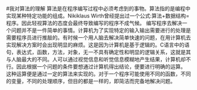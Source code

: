 #我对算法的理解
算法是在程序编写过程中必须考虑到的事物。算法指的是编程中实现某种特定功能的组成。Nikiklaus Wirth曾经提出过一个公式:算法+数据结构=程序。因此轻视算法的态度会最终导致编写的程序不成气候。
编写程序去解决一个问题并不是一件简单的事情。计算机为了实现特定的输入输出需要进行的处理是需要程序员进行推敲的。有时候一个用人脑去解决简单快速的问题，在用计算机去实现解决方案时会出现明显的麻烦。这是因为计算机是基于逻辑的。C语言中的语句，表达式，函数，方法，对象，无一不具有确定性和明显的逻辑关系，这就是其与人脑最大的不同。人可以通过视觉信息和听觉信息模糊地产生结果，计算机却不行。因此根据一个问题的条件要想通过计算机得出结论，便要进行明确的运算。
这种运算便是通过一定的算法来实现的。对于一个程序可能使用不同的函数，不同的变量，不同的处理顺序，但目的都是一样的，即简洁而完备地解决问题。
